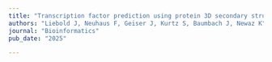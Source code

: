 ```yaml
---
title: "Transcription factor prediction using protein 3D secondary structures"
authors: "Liebold J, Neuhaus F, Geiser J, Kurtz S, Baumbach J, Newaz K"
journal: "Bioinformatics"
pub_date: "2025"

---
```

